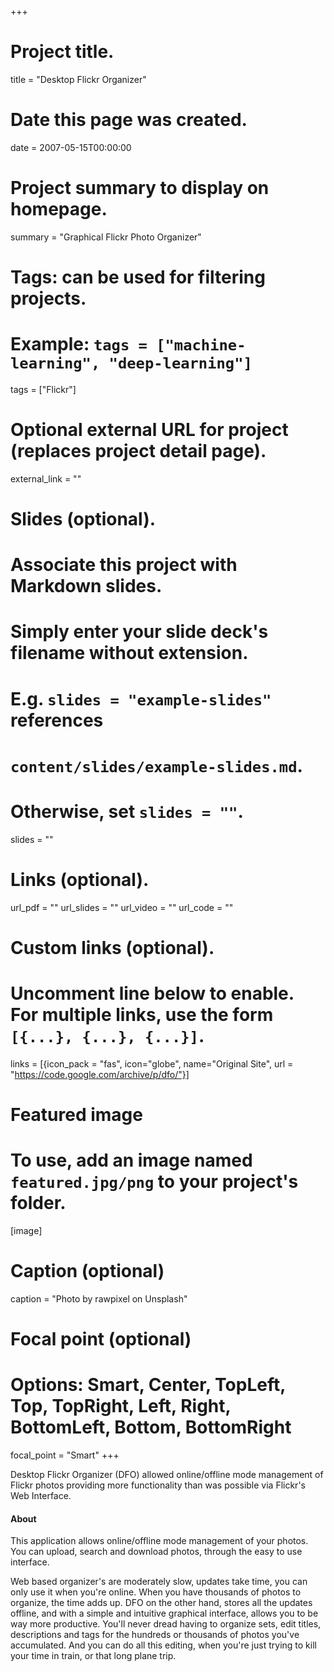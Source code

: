 +++
# Project title.
title = "Desktop Flickr Organizer"

# Date this page was created.
date = 2007-05-15T00:00:00

# Project summary to display on homepage.
summary = "Graphical Flickr Photo Organizer"

# Tags: can be used for filtering projects.
# Example: `tags = ["machine-learning", "deep-learning"]`
tags = ["Flickr"]

# Optional external URL for project (replaces project detail page).
external_link = ""

# Slides (optional).
#   Associate this project with Markdown slides.
#   Simply enter your slide deck's filename without extension.
#   E.g. `slides = "example-slides"` references
#   `content/slides/example-slides.md`.
#   Otherwise, set `slides = ""`.
slides = ""

# Links (optional).
url_pdf = ""
url_slides = ""
url_video = ""
url_code = ""

# Custom links (optional).
#   Uncomment line below to enable. For multiple links, use the form `[{...}, {...}, {...}]`.
links = [{icon_pack = "fas", icon="globe", name="Original Site", url = "https://code.google.com/archive/p/dfo/"}]

# Featured image
# To use, add an image named `featured.jpg/png` to your project's folder.
[image]
  # Caption (optional)
  caption = "Photo by rawpixel on Unsplash"

  # Focal point (optional)
  # Options: Smart, Center, TopLeft, Top, TopRight, Left, Right, BottomLeft, Bottom, BottomRight
  focal_point = "Smart"
+++

Desktop Flickr Organizer (DFO) allowed online/offline mode management of Flickr
photos providing more functionality than was possible via Flickr's Web
Interface.

#### About

This application allows online/offline mode management of your photos. You can
upload, search and download photos, through the easy to use interface.

Web based organizer's are moderately slow, updates take time, you can only use
it when you're online. When you have thousands of photos to organize, the time
adds up. DFO on the other hand, stores all the updates offline, and with a
simple and intuitive graphical interface, allows you to be way more productive.
You'll never dread having to organize sets, edit titles, descriptions and tags
for the hundreds or thousands of photos you've accumulated. And you can do all
this editing, when you're just trying to kill your time in train, or that long
plane trip.
